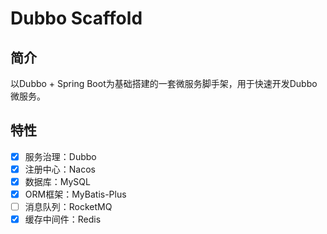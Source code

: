 # Dubbo Scaffold

## 简介

以Dubbo + Spring Boot为基础搭建的一套微服务脚手架，用于快速开发Dubbo微服务。

## 特性

- [x] 服务治理：Dubbo
- [x] 注册中心：Nacos
- [x] 数据库：MySQL
- [x] ORM框架：MyBatis-Plus
- [ ] 消息队列：RocketMQ
- [x] 缓存中间件：Redis
